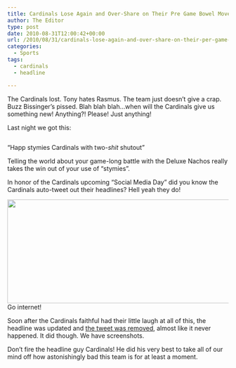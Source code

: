 ```yaml
---
title: Cardinals Lose Again and Over-Share on Their Pre Game Bowel Movements
author: The Editor
type: post
date: 2010-08-31T12:00:42+00:00
url: /2010/08/31/cardinals-lose-again-and-over-share-on-their-per-game-bowel-movements/
categories:
  - Sports
tags:
  - cardinals
  - headline

---
```

The Cardinals lost. Tony hates Rasmus. The team just doesn&#8217;t give a crap. Buzz Bissinger&#8217;s pissed. Blah blah blah&#8230;when will the Cardinals give us something new! Anything?! Please! Just anything!

Last night we got this:

<p style="text-align: center;">
  <a href="http://media.punchingkitty.com/wordpress/2010/08/two_shit_shutout.jpg"><img class="aligncenter size-full wp-image-6532" title="two_shit_shutout" src="http://media.punchingkitty.com/wordpress/2010/08/two_shit_shutout.jpg?filter=resize&w=600" alt="" /></a>
</p>

<p style="text-align: left;">
  &#8220;Happ stymies Cardinals with two-<em>shit</em> shutout&#8221;
</p>

<p style="text-align: left;">
  Telling the world about your game-long battle with the Deluxe Nachos really takes the win out of your use of &#8220;stymies&#8221;.
</p>

<p style="text-align: left;">
  In honor of the Cardinals upcoming &#8220;Social Media Day&#8221; did you know the Cardinals auto-tweet out their headlines? Hell yeah they do!
</p>

<p style="text-align: left;">
  <a href="http://media.punchingkitty.com/wordpress/2010/08/two_shit_shutout_tweet.jpg"><img class="aligncenter size-full wp-image-6531" title="two_shit_shutout_tweet" src="http://media.punchingkitty.com/wordpress/2010/08/two_shit_shutout_tweet.jpg" alt="" width="570" height="236" /></a> Go internet!
</p>

<p style="text-align: left;">
  Soon after the Cardinals faithful had their little laugh at all of this, the headline was updated and <a href="http://twitter.com/stlcardinals/status/22580253023" target="_blank">the tweet was removed</a>, almost like it never happened. It did though. We have screenshots.
</p>

<p style="text-align: left;">
  Don&#8217;t fire the headline guy Cardinals! He did his very best to take all of our mind off how astonishingly bad this team is for at least a moment.
</p>